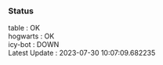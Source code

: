 ### Status


table : OK  
hogwarts : OK  
icy-bot : DOWN  
Latest Update : 2023-07-30 10:07:09.682235
